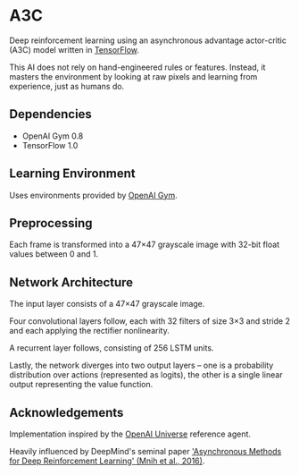 # A3C
Deep reinforcement learning using an asynchronous advantage actor-critic (A3C) model written in [TensorFlow](https://www.tensorflow.org/). 

This AI does not rely on hand-engineered rules or features. Instead, it masters the environment by looking at raw pixels and learning from experience, just as humans do.

## Dependencies
* OpenAI Gym 0.8
* TensorFlow 1.0

## Learning Environment
Uses environments provided by [OpenAI Gym](https://gym.openai.com/).

## Preprocessing
Each frame is transformed into a 47×47 grayscale image with 32-bit float values between 0 and 1.

## Network Architecture
The input layer consists of a 47×47 grayscale image.

Four convolutional layers follow, each with 32 filters of size 3×3 and stride 2 and each applying the rectifier nonlinearity.

A recurrent layer follows, consisting of 256 LSTM units.

Lastly, the network diverges into two output layers – one is a probability distribution over actions (represented as logits), the other is a single linear output representing the value function.

## Acknowledgements
Implementation inspired by the [OpenAI Universe](https://universe.openai.com/) reference agent.

Heavily influenced by DeepMind's seminal paper ['Asynchronous Methods for Deep Reinforcement Learning' (Mnih et al., 2016)](https://arxiv.org/abs/1602.01783).
